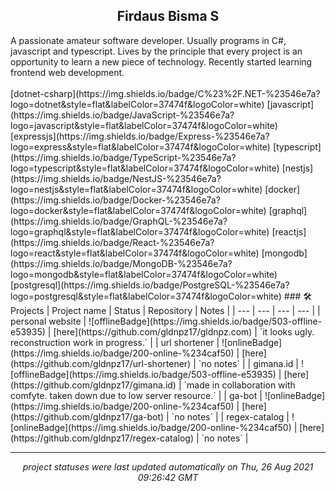 <h2 align="center">Firdaus Bisma S</h2>
A passionate amateur software developer. Usually programs in C#, javascript and typescript. Lives by the principle that every project is an opportunity to learn a new piece of technology. Recently started learning frontend web development. </br>
</br>
[dotnet-csharp](https://img.shields.io/badge/C%23%2F.NET-%23546e7a?logo=dotnet&style=flat&labelColor=37474f&logoColor=white) [javascript](https://img.shields.io/badge/JavaScript-%23546e7a?logo=javascript&style=flat&labelColor=37474f&logoColor=white) [expressjs](https://img.shields.io/badge/Express-%23546e7a?logo=express&style=flat&labelColor=37474f&logoColor=white) [typescript](https://img.shields.io/badge/TypeScript-%23546e7a?logo=typescript&style=flat&labelColor=37474f&logoColor=white) [nestjs](https://img.shields.io/badge/NestJS-%23546e7a?logo=nestjs&style=flat&labelColor=37474f&logoColor=white) [docker](https://img.shields.io/badge/Docker-%23546e7a?logo=docker&style=flat&labelColor=37474f&logoColor=white) [graphql](https://img.shields.io/badge/GraphQL-%23546e7a?logo=graphql&style=flat&labelColor=37474f&logoColor=white) [reactjs](https://img.shields.io/badge/React-%23546e7a?logo=react&style=flat&labelColor=37474f&logoColor=white) [mongodb](https://img.shields.io/badge/MongoDB-%23546e7a?logo=mongodb&style=flat&labelColor=37474f&logoColor=white) [postgresql](https://img.shields.io/badge/PostgreSQL-%23546e7a?logo=postgresql&style=flat&labelColor=37474f&logoColor=white) ### 🛠 Projects
| Project name | Status | Repository | Notes |
| --- | --- | --- | --- |
| personal website | ![offlineBadge](https://img.shields.io/badge/503-offline-e53935) | [here](https://github.com/gldnpz17/gldnpz.com) | `it looks ugly. reconstruction work in progress.` |
| url shortener | ![onlineBadge](https://img.shields.io/badge/200-online-%234caf50) | [here](https://github.com/gldnpz17/url-shortener) | `no notes` |
| gimana.id | ![offlineBadge](https://img.shields.io/badge/503-offline-e53935) | [here](https://github.com/gldnpz17/gimana.id) | `made in collaboration with comfyte. taken down due to low server resource.` |
| ga-bot | ![onlineBadge](https://img.shields.io/badge/200-online-%234caf50) | [here](https://github.com/gldnpz17/ga-bot) | `no notes` |
| regex-catalog | ![onlineBadge](https://img.shields.io/badge/200-online-%234caf50) | [here](https://github.com/gldnpz17/regex-catalog) | `no notes` |

---
*<p align="center">project statuses were last updated automatically on Thu, 26 Aug 2021 09:26:42 GMT</p>*